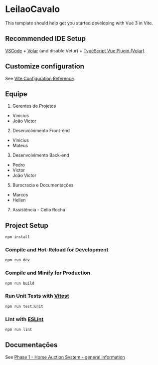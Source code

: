 # LeilaoCavalo

This template should help get you started developing with Vue 3 in Vite.

## Recommended IDE Setup

[VSCode](https://code.visualstudio.com/) + [Volar](https://marketplace.visualstudio.com/items?itemName=Vue.volar) (and disable Vetur) + [TypeScript Vue Plugin (Volar)](https://marketplace.visualstudio.com/items?itemName=Vue.vscode-typescript-vue-plugin).

## Customize configuration

See [Vite Configuration Reference](https://vitejs.dev/config/).

## Equipe
1. Gerentes de Projetos
- Vinicius
- João Victor

2. Desenvolvimento Front-end
- Vinicius
- Mateus

3. Desenvolvimento Back-end
- Pedro
- Victor
- João Victor

5. Burocracia e Documentações
- Marcos
- Hellen

7. Assistência
- Celio Rocha

## Project Setup

```sh
npm install
```

### Compile and Hot-Reload for Development

```sh
npm run dev
```

### Compile and Minify for Production

```sh
npm run build
```

### Run Unit Tests with [Vitest](https://vitest.dev/)

```sh
npm run test:unit
```

### Lint with [ESLint](https://eslint.org/)

```sh
npm run lint
```
## Documentações

See [Phase 1 - Horse Auction System - general information](https://github.com/vini-barbo/LeilaoCavalo/issues/2)
